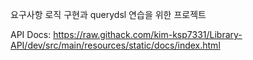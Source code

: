 요구사항 로직 구현과 querydsl 연습을 위한 프로젝트

API Docs: https://raw.githack.com/kim-ksp7331/Library-API/dev/src/main/resources/static/docs/index.html
